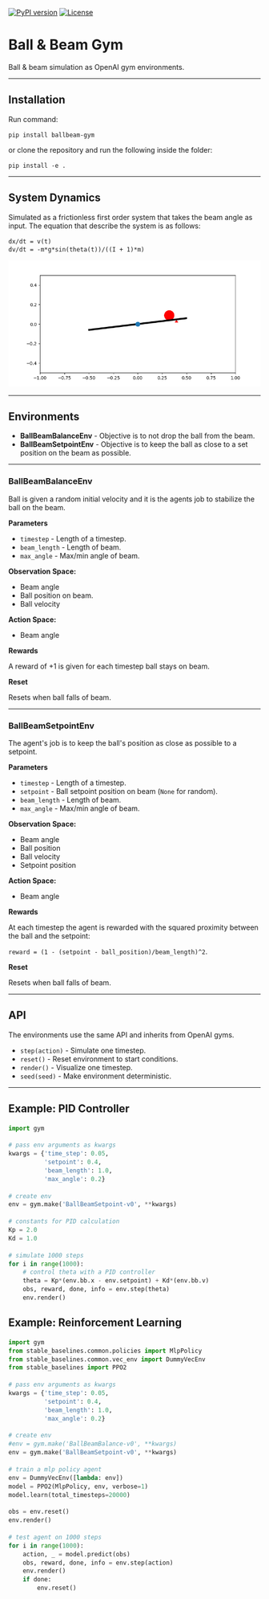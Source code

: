 [![PyPI version](https://badge.fury.io/py/ballbeam-gym.svg)](https://pypi.python.org/pypi/ballbeam-gym/) 
[![License](https://img.shields.io/badge/license-MIT-blue.svg)](https://github.com/simon-larsson/ballbeam-gym/blob/master/LICENSE)

# Ball &amp; Beam Gym
Ball & beam simulation as OpenAI gym environments.

---

## Installation

Run command:

    pip install ballbeam-gym

or clone the repository and run the following inside the folder:

    pip install -e .

---

## System Dynamics
Simulated as a frictionless first order system that takes the beam angle as input. The equation that describe the system is as follows:

    dx/dt = v(t)
    dv/dt = -m*g*sin(theta(t))/((I + 1)*m)

[![visualization](ballbeam.png)](https://github.com/simon-larsson/ballbeam-gym)

---

## Environments
- **BallBeamBalanceEnv** - Objective is to not drop the ball from the beam.
- **BallBeamSetpointEnv** - Objective is to keep the ball as close to a set position on the beam as possible.

---

### BallBeamBalanceEnv

Ball is given a random initial velocity and it is the agents job to stabilize the ball on the beam.

**Parameters**
- `timestep` - Length of a timestep.
- `beam_length` - Length of beam.
- `max_angle` - Max/min angle of beam.

**Observation Space:** 
- Beam angle
- Ball position on beam.
- Ball velocity

**Action Space:**
- Beam angle

**Rewards**

A reward of +1 is given for each timestep ball stays on beam.

**Reset**

Resets when ball falls of beam.

---

### BallBeamSetpointEnv

The agent's job is to keep the ball's position as close as possible to a setpoint.

**Parameters**
- `timestep` - Length of a timestep.
- `setpoint` - Ball setpoint position on beam (`None` for random).
- `beam_length` - Length of beam.
- `max_angle` - Max/min angle of beam.

**Observation Space:** 
- Beam angle
- Ball position
- Ball velocity
- Setpoint position

**Action Space:**
- Beam angle

**Rewards**

At each timestep the agent is rewarded with the squared proximity between the ball and the setpoint: 

`reward = (1 - (setpoint - ball_position)/beam_length)^2`.

**Reset**

Resets when ball falls of beam.

---

## API

The environments use the same API and inherits from OpenAI gyms.
- `step(action)` - Simulate one timestep.
- `reset()` - Reset environment to start conditions.
- `render()` - Visualize one timestep.
- `seed(seed)` - Make environment deterministic.

---

## Example: PID Controller
```python
import gym

# pass env arguments as kwargs
kwargs = {'time_step': 0.05, 
          'setpoint': 0.4,
          'beam_length': 1.0,
          'max_angle': 0.2}

# create env
env = gym.make('BallBeamSetpoint-v0', **kwargs)

# constants for PID calculation
Kp = 2.0
Kd = 1.0

# simulate 1000 steps
for i in range(1000):   
    # control theta with a PID controller
    theta = Kp*(env.bb.x - env.setpoint) + Kd*(env.bb.v)
    obs, reward, done, info = env.step(theta)
    env.render()
```

## Example: Reinforcement Learning
```python
import gym
from stable_baselines.common.policies import MlpPolicy
from stable_baselines.common.vec_env import DummyVecEnv
from stable_baselines import PPO2

# pass env arguments as kwargs
kwargs = {'time_step': 0.05, 
          'setpoint': 0.4,
          'beam_length': 1.0,
          'max_angle': 0.2}

# create env
#env = gym.make('BallBeamBalance-v0', **kwargs)
env = gym.make('BallBeamSetpoint-v0', **kwargs)

# train a mlp policy agent
env = DummyVecEnv([lambda: env])
model = PPO2(MlpPolicy, env, verbose=1)
model.learn(total_timesteps=20000)

obs = env.reset()
env.render()

# test agent on 1000 steps
for i in range(1000):
    action, _ = model.predict(obs)
    obs, reward, done, info = env.step(action)
    env.render()
    if done:
        env.reset()
